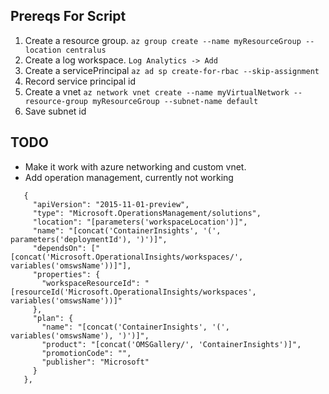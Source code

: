 ## Prereqs For Script

 1. Create a resource group. `az group create --name myResourceGroup --location centralus`
 2. Create a log workspace. `Log Analytics -> Add`
 3. Create a servicePrincipal `az ad sp create-for-rbac --skip-assignment`
 4. Record service principal id
 5. Create a vnet `az network vnet create --name myVirtualNetwork --resource-group myResourceGroup --subnet-name default`
 6. Save subnet id

## TODO

 - Make it work with azure networking and custom vnet.
 - Add operation management, currently not working
 ```
    {
      "apiVersion": "2015-11-01-preview",
      "type": "Microsoft.OperationsManagement/solutions",
      "location": "[parameters('workspaceLocation')]",
      "name": "[concat('ContainerInsights', '(', parameters('deploymentId'), ')')]",
      "dependsOn": ["[concat('Microsoft.OperationalInsights/workspaces/', variables('omswsName'))]"],
      "properties": {
        "workspaceResourceId": "[resourceId('Microsoft.OperationalInsights/workspaces', variables('omswsName'))]"
      },
      "plan": {
        "name": "[concat('ContainerInsights', '(', variables('omswsName'), ')')]",
        "product": "[concat('OMSGallery/', 'ContainerInsights')]",
        "promotionCode": "",
        "publisher": "Microsoft"
      }
    },
```
